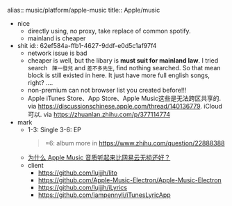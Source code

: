 alias:: music/platform/apple-music
title:: Apple/music
- nice
  - directly using, no proxy, take replace of common spotify.
  - mainland is cheaper
- shit
  id:: 62ef584a-ffb1-4627-9ddf-e0d5c1af97f4
  - network issue is bad
  - cheaper is well, but the libary is **must suit for mainland law**. I tried search ` 陳一發兒` and `差不多先生`, find nothing searched. So that mean block is still existed in here. It just have more full english songs, right? ....
  - non-premium can not browser list you created before!!!
  - Apple iTunes Store、App Store、Apple Music这些是无法跨区共享的. via https://discussionschinese.apple.com/thread/140136779. iCloud 可以. via https://zhuanlan.zhihu.com/p/377114774
- mark
  - 1-3: Single
    3-6: EP
    >=6: album
    more in https://www.zhihu.com/question/22888388
  - [为什么 Apple Music 音质听起来比网易云无损还好？](https://daily.zhihu.com/story/9718206)
  - client
    - https://github.com/lujjjh/lito
    - https://github.com/Apple-Music-Electron/Apple-Music-Electron
    - https://github.com/lujjjh/iLyrics
    - https://github.com/iampennyli/iTunesLyricApp